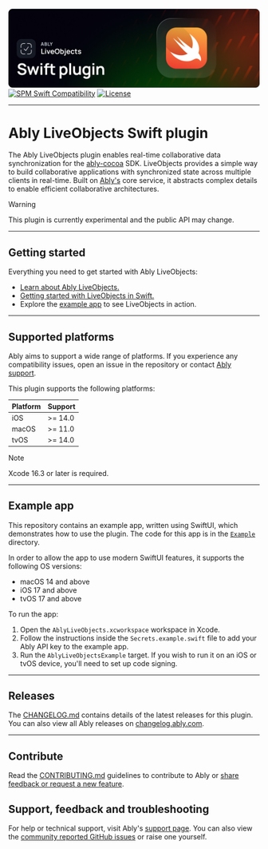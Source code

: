 ![Ably LiveObjects Swift Header](images/SwiftSDK-LiveObjects-github.png)
[![SPM Swift Compatibility](https://img.shields.io/endpoint?url=https%3A%2F%2Fswiftpackageindex.com%2Fapi%2Fpackages%2Fably%2Fably-liveobjects-swift-plugin%2Fbadge%3Ftype%3Dswift-versions)](https://swiftpackageindex.com/ably/ably-liveobjects-swift-plugin)
[![License](https://badgen.net/github/license/ably/ably-liveobjects-swift-plugin)](https://github.com/ably/ably-liveobjects-swift-plugin/blob/main/LICENSE)

---

# Ably LiveObjects Swift plugin

The Ably LiveObjects plugin enables real-time collaborative data synchronization for the [ably-cocoa](https://github.com/ably/ably-cocoa/) SDK. LiveObjects provides a simple way to build collaborative applications with synchronized state across multiple clients in real-time. Built on [Ably's](https://ably.com/) core service, it abstracts complex details to enable efficient collaborative architectures.

> [!WARNING]
> This plugin is currently experimental and the public API may change.

---

## Getting started

Everything you need to get started with Ably LiveObjects:

- [Learn about Ably LiveObjects.](https://ably.com/docs/liveobjects)
- [Getting started with LiveObjects in Swift.](https://ably.com/docs/liveobjects/quickstart/swift)
- Explore the [example app](Example) to see LiveObjects in action.

---

## Supported platforms

Ably aims to support a wide range of platforms. If you experience any compatibility issues, open an issue in the repository or contact [Ably support](https://ably.com/support).

This plugin supports the following platforms:

| Platform | Support |
| -------- | ------- |
| iOS      | >= 14.0 |
| macOS    | >= 11.0 |
| tvOS     | >= 14.0 |

> [!NOTE]
> Xcode 16.3 or later is required.

---

## Example app

This repository contains an example app, written using SwiftUI, which demonstrates how to use the plugin. The code for this app is in the [`Example`](Example) directory.

In order to allow the app to use modern SwiftUI features, it supports the following OS versions:

- macOS 14 and above
- iOS 17 and above
- tvOS 17 and above

To run the app:

1. Open the `AblyLiveObjects.xcworkspace` workspace in Xcode.
2. Follow the instructions inside the `Secrets.example.swift` file to add your Ably API key to the example app.
3. Run the `AblyLiveObjectsExample` target. If you wish to run it on an iOS or tvOS device, you'll need to set up code signing.

---

## Releases

The [CHANGELOG.md](./CHANGELOG.md) contains details of the latest releases for this plugin. You can also view all Ably releases on [changelog.ably.com](https://changelog.ably.com).

---

## Contribute

Read the [CONTRIBUTING.md](./CONTRIBUTING.md) guidelines to contribute to Ably or [share feedback or request a new feature](https://forms.gle/mBw9M53NYuCBLFpMA).

## Support, feedback and troubleshooting

For help or technical support, visit Ably's [support page](https://ably.com/support). You can also view the [community reported GitHub issues](https://github.com/ably/ably-liveobjects-swift-plugin/issues) or raise one yourself.

